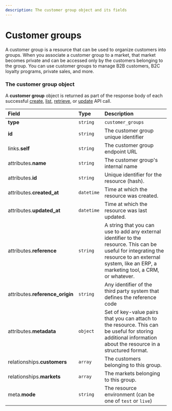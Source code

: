 ```yaml
---
description: The customer group object and its fields
---
```


# Customer groups

A customer group is a resource that can be used to organize customers into groups.
When you associate a customer group to a market, that market becomes private and can be accessed only by the customers belonging to the group. You can use customer groups to manage B2B customers, B2C loyalty programs, private sales, and more.


### The customer group object

A **customer group** object is returned as part of the response body of each successful
[create](https://docs.commercelayer.io/api/resources/customer_groups/create_customer_group),
[list](https://docs.commercelayer.io/api/resources/customer_groups/list_customer_groups),
[retrieve](https://docs.commercelayer.io/api/resources/customer_groups/retrieve_customer_group),
or [update](https://docs.commercelayer.io/api/resources/customer_groups/update_customer_group) API call.

| Field | Type | Description |
| :--- | :--- | :--- |
| **type** | `string` | `customer_groups` |
| **id** | `string` | The customer group unique identifier |
| links.**self** | `string` | The customer group endpoint URL |
| attributes.**name** | `string` | The customer group's internal name |
| attributes.**id** | `string` | Unique identifier for the resource (hash). |
| attributes.**created_at** | `datetime` | Time at which the resource was created. |
| attributes.**updated_at** | `datetime` | Time at which the resource was last updated. |
| attributes.**reference** | `string` | A string that you can use to add any external identifier to the resource. This can be useful for integrating the resource to an external system, like an ERP, a marketing tool, a CRM, or whatever. |
| attributes.**reference_origin** | `string` | Any identifier of the third party system that defines the reference code |
| attributes.**metadata** | `object` | Set of key-value pairs that you can attach to the resource. This can be useful for storing additional information about the resource in a structured format. |
| relationships.**customers** | `array` | The customers belonging to this group. |
| relationships.**markets** | `array` | The markets belonging to this group. |
| meta.**mode** | `string` | The resource environment \(can be one of `test` or `live`\) |

